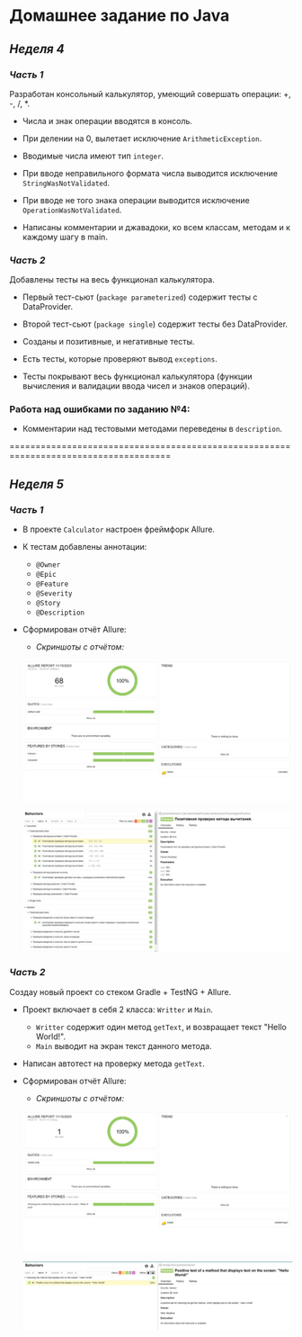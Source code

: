 # **Домашнее задание по Java**
## ***Неделя 4***


### ***Часть 1***

Разработан консольный калькулятор, умеющий совершать операции:  +,  -,  /,  *.

- Числа и знак операции вводятся в консоль.

- При делении на 0, вылетает исключение ```ArithmeticException```.

- Вводимые числа имеют тип ```integer```.

- При вводе неправильного формата числа выводится исключение ```StringWasNotValidated```.

- При вводе не того знака операции выводится исключение ```OperationWasNotValidated```.

- Написаны комментарии и джавадоки, ко всем классам, методам и к
каждому шагу в main.

### ***Часть 2***

Добавлены тесты на весь функционал калькулятора.

- Первый тест-сьют (```package parameterized```) содержит тесты с DataProvider.

- Второй тест-сьют (```package single```) содержит тесты без DataProvider.

- Созданы и позитивные, и негативные тесты.

- Есть тесты, которые проверяют вывод ```exceptions```.

- Тесты покрывают весь функционал калькулятора (функции вычисления и валидации
ввода чисел и знаков операций).

### Работа над ошибками по заданию №4:
-  Комментарии над тестовыми методами переведены в `description`.


=====================================================================================
## ***Неделя 5***

### ***Часть 1***

- В проекте `Calculator` настроен фреймфорк Allure.

- К тестам добавлены аннотации:
  - `@Owner`
  - `@Epic`
  - `@Feature`
  - `@Severity`
  - `@Story`
  - `@Description`

- Сформирован отчёт Allure:

  - *Скриншоты с отчётом:*

  ![mavenAllure1](https://raw.githubusercontent.com/Nelly1555/Hometask3-Calculator-/b26a5cd08873b7b061c4b20cbf21a159f3e9b33f/screenShots/MavenAllureFirst.jpg)

  ![mavenleAllure2](https://raw.githubusercontent.com/Nelly1555/Hometask3-Calculator-/b26a5cd08873b7b061c4b20cbf21a159f3e9b33f/screenShots/MavenAllureSecond.jpg)

### ***Часть 2***

Создаy новый проект со стеком Gradle + TestNG + Allure.
- Проект включает в себя 2 класса: `Writter` и `Main`.

  - `Writter` содержит один метод `getText`, и возвращает текст "Hello World!".
  - `Main` выводит на экран текст данного метода.

- Написан автотест на проверку метода `getText`.

- Сформирован отчёт Allure:

  - *Скриншоты с отчётом:*

  ![gradleAllure1](https://raw.githubusercontent.com/Nelly1555/Hometask3-Calculator-/b26a5cd08873b7b061c4b20cbf21a159f3e9b33f/screenShots/GradleAllureFirst.jpg)

  ![gradleAllure2](https://raw.githubusercontent.com/Nelly1555/Hometask3-Calculator-/b26a5cd08873b7b061c4b20cbf21a159f3e9b33f/screenShots/GradleAllureSecond.jpg)







